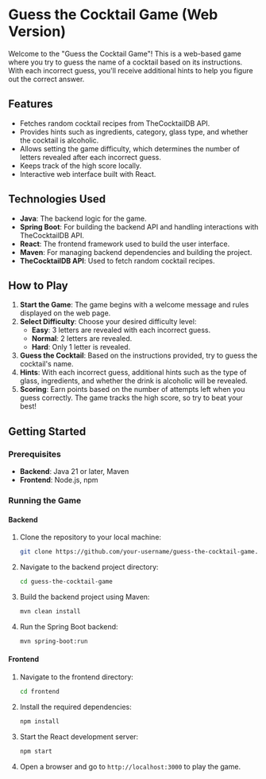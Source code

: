 # Guess the Cocktail Game (Web Version)

Welcome to the "Guess the Cocktail Game"! This is a web-based game where you try to guess the name of a cocktail based on its instructions. With each incorrect guess, you'll receive additional hints to help you figure out the correct answer.

## Features

- Fetches random cocktail recipes from TheCocktailDB API.
- Provides hints such as ingredients, category, glass type, and whether the cocktail is alcoholic.
- Allows setting the game difficulty, which determines the number of letters revealed after each incorrect guess.
- Keeps track of the high score locally.
- Interactive web interface built with React.

## Technologies Used

- **Java**: The backend logic for the game.
- **Spring Boot**: For building the backend API and handling interactions with TheCocktailDB API.
- **React**: The frontend framework used to build the user interface.
- **Maven**: For managing backend dependencies and building the project.
- **TheCocktailDB API**: Used to fetch random cocktail recipes.

## How to Play

1. **Start the Game**: The game begins with a welcome message and rules displayed on the web page.
2. **Select Difficulty**: Choose your desired difficulty level:
    - **Easy**: 3 letters are revealed with each incorrect guess.
    - **Normal**: 2 letters are revealed.
    - **Hard**: Only 1 letter is revealed.
3. **Guess the Cocktail**: Based on the instructions provided, try to guess the cocktail's name.
4. **Hints**: With each incorrect guess, additional hints such as the type of glass, ingredients, and whether the drink is alcoholic will be revealed.
5. **Scoring**: Earn points based on the number of attempts left when you guess correctly. The game tracks the high score, so try to beat your best!

## Getting Started

### Prerequisites

- **Backend**: Java 21 or later, Maven
- **Frontend**: Node.js, npm

### Running the Game

#### Backend

1. Clone the repository to your local machine:
    ```bash
    git clone https://github.com/your-username/guess-the-cocktail-game.git
    ```
2. Navigate to the backend project directory:
    ```bash
    cd guess-the-cocktail-game
    ```
3. Build the backend project using Maven:
    ```bash
    mvn clean install
    ```
4. Run the Spring Boot backend:
    ```bash
    mvn spring-boot:run
    ```

#### Frontend

1. Navigate to the frontend directory:
    ```bash
    cd frontend
    ```
2. Install the required dependencies:
    ```bash
    npm install
    ```
3. Start the React development server:
    ```bash
    npm start
    ```
4. Open a browser and go to `http://localhost:3000` to play the game.
